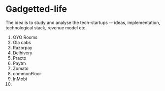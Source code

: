 # Gadgetted-life

The idea is to study and analyse the tech-startups -- ideas, implementation, technological stack, revenue model etc.


1. OYO Rooms
2. Ola cabs
3. Razorpay
4. Delhivery
5. Practo
6. Paytm
7. Zomato
8. commonFloor
9. InMobi
10. 
